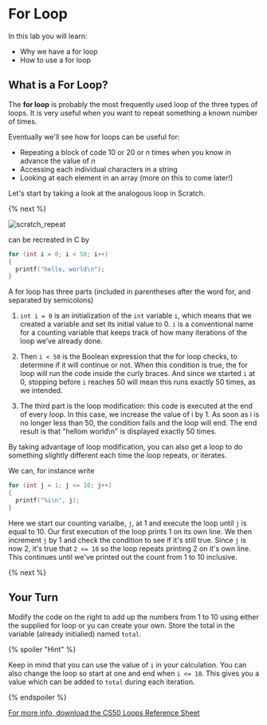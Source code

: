 # For Loop

In this lab you will learn:

- Why we have a for loop
- How to use a for loop

## What is a For Loop?

The **for loop** is probably the most frequently used loop of the three types of loops. It is very useful when you want to repeat something a known number of times. 

Eventually we'll see how for loops can be useful for: 
* Repeating a block of code 10 or 20 or *n* times when you know in advance the value of *n*
* Accessing each individual characters in a string
* Looking at each element in an array (more on this to come later!)

Let's start by taking a look at the analogous loop in Scratch.

{% next %}

![scratch_repeat](http://labs.cs50nestm.net/repeat.png)

can be recreated in C by

```c
for (int i = 0; i < 50; i++)
{
  printf("hello, world\n");
}
```

A for loop has three parts (included in parentheses after the word for, and separated
by semicolons)

1. `int i = 0` is an initialization of the `int` variable `i`, which means that we created a variable and set its initial value to 0. `i` is a conventional name for a counting variable that keeps track of how many iterations of the loop we’ve already done.

2. Then `i < 50` is the Boolean expression that the for loop checks, to determine if it will continue or not. When this condition is true, the for loop will run the code inside the curly braces. And since we started `i` at 0, stopping before `i` reaches 50 will mean this runs exactly 50 times, as we intended.

3. The third part is the loop modification: this code is executed at the end of every loop. In this case, we increase the value of i by 1. As soon as i is no longer less than 50, the condition fails and the loop will end. The end result is that "hellom world\n" is displayed exactly 50 times. 

By taking advantage of loop modification, you can also get a loop to do something slightly different each time the loop repeats, or iterates. 

We can, for instance write

```c
for (int j = 1; j <= 10; j++)
{
  printf("%i\n", j);
}
```

Here we start our counting varialbe, `j`, at 1 and execute the loop until `j` is equal to 10. Our first execution of the loop prints 1 on its own line. We then increment `j` by 1 and check the condition to see if it's still true. Since `j` is now 2, it's true that `2 <= 10` so the loop repeats printing 2 on it's own line. This continues until we've printed out the count from 1 to 10 inclusive.

{% next %}

## Your Turn

Modify the code on the right to add up the numbers from 1 to 10 using either the supplied for loop or yu can create your own. Store the total in the variable (already initialied) named `total`.

{% spoiler "Hint" %}

Keep in mind that you can use the value of `i` in your calculation. You can also change the loop so start at one and end when `i <= 10`. This gives you a value which can be added to `total` during each iteration.

{% endspoiler %}

[For more info, download the CS50 Loops Reference Sheet](https://ap.cs50.school/assets/pdfs/unit1/loops.pdf)

